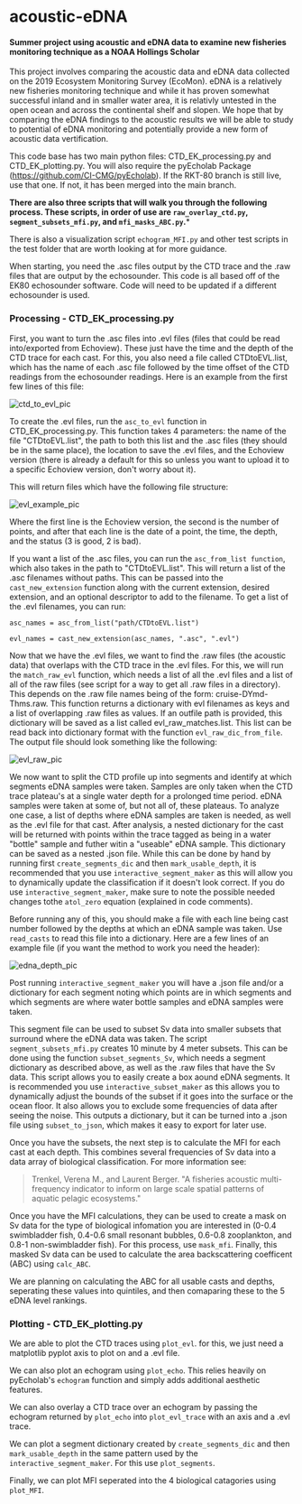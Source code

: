 # acoustic-eDNA
#### Summer project using acoustic and eDNA data to examine new fisheries monitoring technique as a NOAA Hollings Scholar

This project involves comparing the acoustic data and eDNA data collected on the 2019 Ecosystem Monitoring Survey (EcoMon). eDNA is a relatively new fisheries monitoring technique and while it has proven somewhat successful inland and in smaller water area, it is relativly untested in the open ocean and across the continental shelf and slopen. We hope that by comparing the eDNA findings to the acoustic results we will be able to study to potential of eDNA monitoring and potentially provide a new form of acoustic data vertification.

This code base has two main python files: CTD_EK_processing.py and CTD_EK_plotting.py. You will also require the pyEcholab Package (https://github.com/CI-CMG/pyEcholab). If the RKT-80 branch is still live, use that one. If not, it has been merged into the main branch. 


**There are also three scripts that will walk you through the following process. These scripts, in order of use are `raw_overlay_ctd.py`, `segment_subsets_mfi.py`, and `mfi_masks_ABC.py`.*** 

There is also a visualization script `echogram_MFI.py` and other test scripts in the test folder that are worth looking at for more guidance.

When starting, you need the .asc files output by the CTD trace and the .raw files that are output by the echosounder. This code is all based off of the EK80 echosounder software. Code will need to be updated if a different echosounder is used.

### Processing - CTD_EK_processing.py
First, you want to turn the .asc files into .evl files (files that could be read into/exported from Echoview). These just have the time and the depth of the CTD trace for each cast. For this, you also need a file called CTDtoEVL.list, which has the name of each .asc file followed by the time offset of the CTD readings from the echosounder readings. Here is an example from the first few lines of this file:

![ctd_to_evl_pic](https://user-images.githubusercontent.com/60117338/124821358-741f7480-df23-11eb-8446-cb249249544a.png)

To create the .evl files, run the `asc_to_evl` function in CTD_EK_processing.py. This function takes 4 parameters: the name of the file "CTDtoEVL.list", the path to both this list and the .asc files (they should be in the same place), the location to save the .evl files, and the Echoview version (there is already a default for this so unless you want to upload it to a specific Echoview version, don't worry about it). 

This will return files which have the following file structure:

![evl_example_pic](https://user-images.githubusercontent.com/60117338/124824773-ad59e380-df27-11eb-9d5a-261dd1ef5fee.png)

Where the first line is the Echoview version, the second is the number of points, and after that each line is the date of a point, the time, the depth, and the status (3 is good, 2 is bad).

If you want a list of the .asc files, you can run the  `asc_from_list function`, which also takes in the path to "CTDtoEVL.list". This will return a list of the .asc filenames without paths. This can be passed into the `cast_new_extension` function along with the current extension, desired extension, and an optional descriptor to add to the filename. To get a list of the .evl filenames, you can run:


`asc_names = asc_from_list("path/CTDtoEVL.list")`

`evl_names = cast_new_extension(asc_names, ".asc", ".evl")`

Now that we have the .evl files, we want to find the .raw files (the acoustic data) that overlaps with the CTD trace in the .evl files. For this, we will run the `match_raw_evl` function, which needs a list of all the .evl files and a list of all of the raw files (see script for a way to get all .raw files in a directory). This depends on the .raw file names being of the form: cruise-DYmd-Thms.raw. This function returns a dictionary with evl filenames as keys and a list of overlapping .raw files as values. If an outfile path is provided, this dictionary will be saved as a list called evl_raw_matches.list. This list can be read back into dictionary format with the function `evl_raw_dic_from_file`.  The output file should look something like the following:

![evl_raw_pic](https://user-images.githubusercontent.com/60117338/124824644-84395300-df27-11eb-83ea-bd7b6ac5720a.png)

We now want to split the CTD profile up into segments and identify at which segments eDNA samples were taken. Samples are only taken when the CTD trace plateau's at a single water depth for a prolonged time period. eDNA samples were taken at some of, but not all of, these plateaus. To analyze one case, a list of depths where eDNA samples are taken is needed, as well as the .evl file for that cast. After analysis, a nested dictionary for the cast will be returned with points within the trace tagged as being in a water "bottle" sample and futher witin a "useable" eDNA sample. This dictionary can be saved as a nested .json file. While this can be done by hand by running first `create_segments_dic` and then `mark_usable_depth`, it is recommended that you use `interactive_segment_maker` as this will allow you to dynamically update the classification if it doesn't look correct. If you do use `interactive_segment_maker`, make sure to note the possible needed changes tothe `atol_zero` equation (explained in code comments). 

Before running any of this, you should make a file with each line being cast number followed by the depths at which an eDNA sample was taken. Use `read_casts` to read this file into a dictionary. Here are a few lines of an example file (if you want the method to work you need the header):

![edna_depth_pic](https://user-images.githubusercontent.com/60117338/124830175-5a375f00-df2e-11eb-8c60-1ea2d7b5ef2a.png)

Post running `interactive_segment_maker` you will have a .json file and/or a dictionary for each segment noting which points are in which segments and which segments are where water bottle samples and eDNA samples were taken. 

This segment file can be used to subset Sv data into smaller subsets that surround where the eDNA data was taken. The script `segment_subsets_mfi.py` creates 10 minute by 4 meter subsets. This can be done using the function `subset_segments_Sv`, which needs a segment dictionary as described above, as well as the .raw files that have the Sv data. This script allows you to easily create a box aound eDNA segments. It is recommended you use `interactive_subset_maker` as this allows you to dynamically adjust the bounds of the subset if it goes into the surface or the ocean floor. It also allows you to exclude some frequencies of data after seeing the noise. This outputs a dictionary, but it can be turned into a .json file using `subset_to_json`, which makes it easy to export for later use. 

Once you have the subsets, the next step is to calculate the MFI for each cast at each depth. This combines several frequencies of Sv data into a data array of biological classification. For more information see:
>Trenkel, Verena M., and Laurent Berger. "A fisheries acoustic multi-frequency indicator to inform on large scale spatial patterns of aquatic pelagic ecosystems."  

Once you have the MFI calculations, they can be used to create a mask on Sv data for the type of biological infomation you are interested in (0-0.4 swimbladder fish, 0.4-0.6 small resonant bubbles, 0.6-0.8 zooplankton, and 0.8-1 non-swimbladder fish). For this process, use `mask_mfi`. Finally, this masked Sv data can be used to calculate the area backscattering coefficent (ABC) using `calc_ABC`. 

We are planning on calculating the ABC for all usable casts and depths, seperating these values into quintiles, and then comaparing these to the 5 eDNA level rankings. 

### Plotting - CTD_EK_plotting.py

We are able to plot the CTD traces using `plot_evl`. for this, we just need a matplotlib pyplot axis to plot on and a .evl file.

We can also plot an echogram using `plot_echo`. This relies heavily on pyEcholab's `echogram` function and simply adds additional aesthetic features. 

We can also overlay a CTD trace over an echogram by passing the echogram returned by `plot_echo` into `plot_evl_trace` with an axis and a .evl trace.

We can plot a segment dictionary created by `create_segments_dic` and then `mark_usable_depth` in the same pattern used by the `interactive_segment_maker`. For this use `plot_segments`.

Finally, we can plot MFI seperated into the 4 biological catagories using `plot_MFI`.
